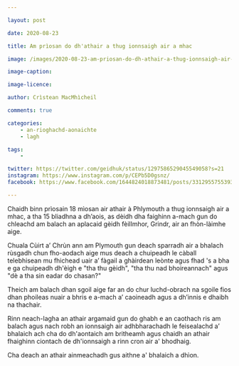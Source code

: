 ```yaml
---

layout: post

date: 2020-08-23

title: Am prìosan do dh'athair a thug ionnsaigh air a mhac

image: /images/2020-08-23-am-priosan-do-dh-athair-a-thug-ionnsaigh-air-a-mhac.jpg

image-caption:

image-licence:

author: Crìstean MacMhìcheil

comments: true

categories:
    - an-rioghachd-aonaichte
    - lagh

tags:
    - 

twitter: https://twitter.com/geidhuk/status/1297586529045549058?s=21
instagram: https://www.instagram.com/p/CEPb5D0gsnz/
facebook: https://www.facebook.com/1644824018873481/posts/3312955755393624/

---
```


Chaidh binn prìosain 18 mìosan air athair à Phlymouth a thug ionnsaigh air a mhac, a tha 15 bliadhna a dh’aois, as dèidh dha faighinn a-mach gun do chleachd am balach an aplacaid gèidh fèillmhor, Grindr, air an fhòn-làimhe aige.

<!--more-->

Chuala Cùirt a’ Chrùn ann am Plymouth gun deach sparradh air a bhalach rùsgadh chun fho-aodach aige mus deach a chuipeadh le càball telebhisean mu fhichead uair a’ fàgail a ghàirdean leònte agus fhad 's a bha e ga chuipeadh dh'èigh e "tha thu gèidh", "tha thu nad bhoireannach" agus "dè a tha sin eadar do chasan?"

Theich am balach dhan sgoil aige far an do chur luchd-obrach na sgoile fios dhan phoileas nuair a bhris e a-mach a’ caoineadh agus a dh’innis e dhaibh na thachair.

Rinn neach-lagha an athair argamaid gun do ghabh e an caothach ris am balach agus nach robh an ionnsaigh air adhbharachadh le feisealachd a’ bhalaich ach cha do dh'aontaich am britheamh agus chaidh an athair fhaighinn ciontach de dh'ionnsaigh a rinn cron air a' bhodhaig.

Cha deach an athair ainmeachadh gus aithne a' bhalaich a dhìon.